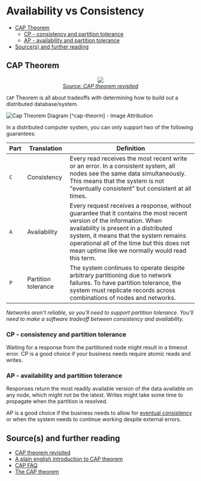 # Availability vs Consistency
- [CAP Theorem](#cap-theorem)
  - [CP - consistency and partition tolerance](#cp---consistency-and-partition-tolerance)
  - [AP - availability and partition tolerance](#ap---availability-and-partition-tolerance)
- [Source(s) and further reading](#sources-and-further-reading)

## CAP Theorem

<p align="center">
  <img src="images/bgLMI2u.png">
  <br/>
  <i><a href=http://robertgreiner.com/2014/08/cap-theorem-revisited>Source: CAP theorem revisited</a></i>
</p>

`CAP` Theorem is all about tradeoffs with determining how to build out a distributed database/system. 

![Cap Theorem Diagram](./_cap-theorm.png)
[^cap-theorm] - Image Attribution

In a distributed computer system, you can only support two of the following guarantees:

| Part | Translation         | Definition                                                                                                                                                                                                                                                                                                |
| ---- | ------------------- | --------------------------------------------------------------------------------------------------------------------------------------------------------------------------------------------------------------------------------------------------------------------------------------------------------- |
| `C`  | Consistency         | Every read receives the most recent write or an error. In a consistent system, all nodes see the same data simultaneously. This means that the system is not "eventually consistent" but consistent at all times.                                                                                         |
| `A`  | Availability        | Every request receives a response, without guarantee that it contains the most recent version of the information. When availability is present in a distributed system, it means that the system remains operational all of the time but this does not mean uptime like we normally would read this term. |
| `P`  | Partition tolerance | The system continues to operate despite arbitrary partitioning due to network failures. To have partition tolerance, the system must replicate records across combinations of nodes and networks.                                                                                                         |

*Networks aren't reliable, so you'll need to support partition tolerance.  You'll need to make a software tradeoff between consistency and availability.*

### CP - consistency and partition tolerance

Waiting for a response from the partitioned node might result in a timeout error.  CP is a good choice if your business needs require atomic reads and writes.

### AP - availability and partition tolerance

Responses return the most readily available version of the data available on any node, which might not be the latest.  Writes might take some time to propagate when the partition is resolved.

AP is a good choice if the business needs to allow for [eventual consistency](#eventual-consistency) or when the system needs to continue working despite external errors.

## Source(s) and further reading

* [CAP theorem revisited](http://robertgreiner.com/2014/08/cap-theorem-revisited/)
* [A plain english introduction to CAP theorem](http://ksat.me/a-plain-english-introduction-to-cap-theorem)
* [CAP FAQ](https://github.com/henryr/cap-faq)
* [The CAP theorem](https://www.youtube.com/watch?v=k-Yaq8AHlFA)

